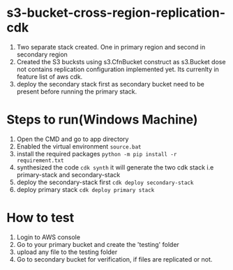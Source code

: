 # s3-bucket-cross-region-replication-cdk

1. Two separate stack created. One in primary region and second in secondary region
2. Created the S3 bucksts using s3.CfnBucket construct as s3.Bucket dose not contains replication configuration implemented yet. Its currenlty in feature list of aws cdk.
3. deploy the secondary stack first as secondary bucket need to be present before running the primary stack.

# Steps to run(Windows Machine)

1. Open the CMD and go to app directory
2. Enabled the virtual environment
`source.bat`
3. install the required packages
`python -m pip install -r requirement.txt`
4. synthesized the code
`cdk synth`
it will generate the two cdk stack i.e primary-stack and secondary-stack
5. deploy the secondary-stack first
`cdk deploy secondary-stack`
6. deploy primary stack
`cdk deploy primary stack`

# How to test
1. Login to AWS console
2. Go to your primary bucket and create the 'testing' folder
3. upload any file to the testing folder
4. Go to secondary bucket for verification, if files are replicated or not.